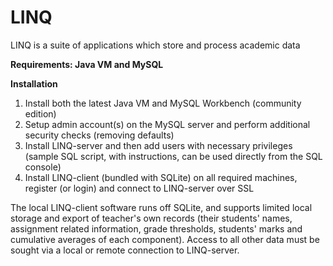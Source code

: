 # LINQ
LINQ is a suite of applications which store and process academic data

__Requirements: Java VM and MySQL__

__Installation__
1. Install both the latest Java VM and MySQL Workbench (community edition)
2. Setup admin account(s) on the MySQL server and perform additional security checks (removing defaults)
3. Install LINQ-server and then add users with necessary privileges (sample SQL script, with instructions, can be used directly from the SQL console)
4. Install LINQ-client (bundled with SQLite) on all required machines, register (or login) and connect to LINQ-server over SSL

The local LINQ-client software runs off SQLite, and supports limited local storage and export of teacher's own records (their students' names, assignment related information, grade thresholds, students' marks and cumulative averages of each component). Access to all other data must be sought via a local or remote connection to LINQ-server.
